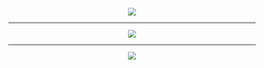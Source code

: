 <p align="center">
  <picture>
    <source
      srcset="https://github-readme-stats.vercel.app/api?username=AndreaMolinari&show_icons=true&count_private=true&rank_icon=github&theme=dark"
      media="(prefers-color-scheme: dark)"
    />
    <source
      srcset="https://github-readme-stats.vercel.app/api?username=AndreaMolinari&show_icons=true&count_private=true&rank_icon=github"
      media="(prefers-color-scheme: light), (prefers-color-scheme: no-preference)"
    />
    <img src="https://github-readme-stats.vercel.app/api?username=AndreaMolinari&show_icons=true&count_private=true&rank_icon=github" />
  </picture>
</p>

---

<p align="center">
  <picture>
    <source
      srcset="https://github-readme-stats.vercel.app/api?username=bear997&count_private=true&show_icons=true&rank_icon=github&theme=dark"
      media="(prefers-color-scheme: dark)"
    />
    <source
      srcset="https://github-readme-stats.vercel.app/api?username=bear997&count_private=true&show_icons=true&rank_icon=github"
      media="(prefers-color-scheme: light), (prefers-color-scheme: no-preference)"
    />
    <img src="https://github-readme-stats.vercel.app/api?username=bear997&count_private=true&show_icons=true&rank_icon=github" />
  </picture>
</p>

<!-- 
---

<p align="center">
  <picture>
    <source
      srcset="https://github-readme-stats.vercel.app/api?username=beatriceborsa&count_private=true&show_icons=true&rank_icon=github&theme=dark"
      media="(prefers-color-scheme: dark)"
    />
    <source
      srcset="https://github-readme-stats.vercel.app/api?username=beatriceborsa&count_private=true&show_icons=true&rank_icon=github"
      media="(prefers-color-scheme: light), (prefers-color-scheme: no-preference)"
    />
    <img src="https://github-readme-stats.vercel.app/api?username=beatriceborsa&count_private=true&show_icons=true&rank_icon=github" />
  </picture>
</p>
-->

---

<p align="center">
  <picture>
    <source
      srcset="https://github-readme-stats.vercel.app/api?username=mauropv&count_private=true&show_icons=true&rank_icon=github&theme=dark"
      media="(prefers-color-scheme: dark)"
    />
    <source
      srcset="https://github-readme-stats.vercel.app/api?username=mauropv&count_private=true&show_icons=true&rank_icon=github"
      media="(prefers-color-scheme: light), (prefers-color-scheme: no-preference)"
    />
    <img src="https://github-readme-stats.vercel.app/api?username=mauropv&count_private=true&show_icons=true&rank_icon=github" />
  </picture>
</p>
